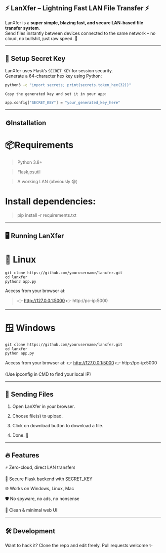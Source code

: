 ## ⚡ LanXfer – Lightning Fast LAN File Transfer ⚡

LanXfer is a **super simple, blazing fast, and secure LAN-based file transfer system**.  
Send files instantly between devices connected to the same network – no cloud, no bullshit, just raw speed. 🚀

---

## 🔑 Setup Secret Key

LanXfer uses Flask’s `SECRET_KEY` for session security.  
Generate a 64-character hex key using Python:

```bash
python3 -c "import secrets; print(secrets.token_hex(32))"

Copy the generated key and set it in your app:

app.config["SECRET_KEY"] = "your_generated_key_here"
```

---

## ⚙️Installation

# 📦Requirements

> Python 3.8+

> Flask,psutil

> A working LAN (obviously 😎)


# Install dependencies:

> pip install -r requirements.txt


---

## 🖥️ Running LanXfer

# 🐧 Linux

```
git clone https://github.com/yourusername/lanxfer.git
cd lanxfer
python3 app.py
```
Access from your browser at:
> 👉 http://127.0.0.1:5000
> 👉 http://pc-ip:5000


---

# 🪟 Windows
```
git clone https://github.com/yourusername/lanxfer.git
cd lanxfer
python app.py
```
Access from your browser at:
👉 http://127.0.0.1:5000
👉 http://pc-ip:5000

(Use ipconfig in CMD to find your local IP)


---

## 📂 Sending Files

1. Open LanXfer in your browser.


2. Choose file(s) to upload.


3. Click on download button to download a file.


4. Done. 💨




---

## 🔥 Features

⚡ Zero-cloud, direct LAN transfers

🔑 Secure Flask backend with SECRET_KEY

🌐 Works on Windows, Linux, Mac

🛡️ No spyware, no ads, no nonsense

🖤 Clean & minimal web UI



---

## 🛠️ Development

Want to hack it? Clone the repo and edit freely.
Pull requests welcome ✨

